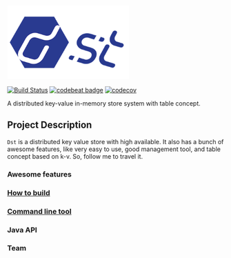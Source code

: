 <div align=left>
    <img src="res/distkv_logo_min.png" width="282" height="170"> 
</div>

[![Build Status](https://travis-ci.com/distkv-project/distkv.svg?branch=master)](https://travis-ci.com/distkv-project/distkv) [![codebeat badge](https://codebeat.co/badges/4d3ca0ed-06a6-4f43-b866-2b663e65e0f4)](https://codebeat.co/projects/github-com-distkv-project-distkv-master) [![codecov](https://codecov.io/gh/distkv-project/distkv/branch/master/graph/badge.svg)](https://codecov.io/gh/distkv-project/distkv)

A distributed key-value in-memory store system with table concept.

## Project Description
`Dst` is a distributed key value store with high available. It also has a bunch of awesome features, 
like very easy to use, good management tool, and table concept based on k-v. So, follow me to travel it.

### Awesome features

### [How to build](./build)

### [Command line tool](./client_tool)

### Java API

### Team

